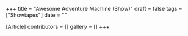 +++
title = "Awesome Adventure Machine (Show)"
draft = false
tags = ["Showtapes"]
date = ""

[Article]
contributors = []
gallery = []
+++